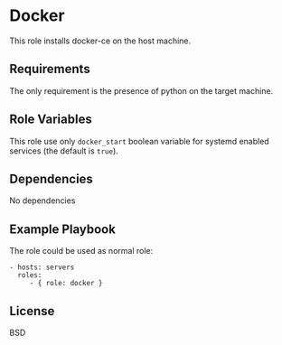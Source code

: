 Docker
=========

This role installs docker-ce on the host machine.

Requirements
------------

The only requirement is the presence of python on the target machine.

Role Variables
--------------

This role use only ```docker_start``` boolean variable for systemd enabled services (the default is ```true```).

Dependencies
------------

No dependencies

Example Playbook
----------------

The role could be used as normal role:

    - hosts: servers
      roles:
         - { role: docker }

License
-------

BSD
